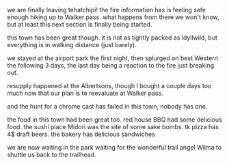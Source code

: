 we are finally leaving tehatchipi! the fire information has is feeling safe enough hiking up to Walker pass. what happens from there we won't know, but at least this next section is finally being started.

this town has been great though. it is not as tightly packed as idyllwild, but everything is in walking distance (just barely).

we stayed at the airport park the first night, then splurged on best Western the following 3 days, the last day being a reaction to the fire just breaking out.

resupply happened at the Albertsons, though I bought a couple days too much now that our plan is to reevaluate at Walker pass. 

and the hunt for a chrome cast has failed in this town, nobody has one. 

the food in this town had been great too. red house BBQ had some delicious food. the sushi place Midori was the site of some sake bombs. tk pizza has 4$ draft beers. the bakery has delicious sandwiches

we are now waiting in the park waiting for the wonderful trail angel Wilma to shuttle us back to the trailhead.